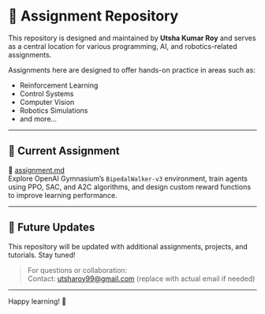 
# 📘 Assignment Repository

This repository is designed and maintained by **Utsha Kumar Roy** and serves as a central location for various programming, AI, and robotics-related assignments.

Assignments here are designed to offer hands-on practice in areas such as:
- Reinforcement Learning
- Control Systems
- Computer Vision
- Robotics Simulations
- and more...

---

## 🔧 Current Assignment

📂 [assignment.md](./assignment1.md)  
Explore OpenAI Gymnasium’s `BipedalWalker-v3` environment, train agents using PPO, SAC, and A2C algorithms, and design custom reward functions to improve learning performance.

---

## 🧠 Future Updates

This repository will be updated with additional assignments, projects, and tutorials. Stay tuned!

> For questions or collaboration:  
> Contact: utsharoy99@gmail.com (replace with actual email if needed)

---

Happy learning! 🚀
